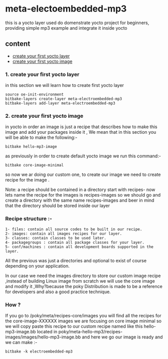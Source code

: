 # meta-electoembedded-mp3

this is a yocto layer used do domenstrate yocto project for beginners, providing simple mp3 example and integrate it inside yocto

## content

<ul>
  <li><a href="#first-yocto" > create your first yocto layer </a>
</li>
  <li><a href="#first-yocto-image" > create your first yocto image </a></li>
  <!-- <li>Milk</li> -->
</ul>

<h3 id="first-yocto">1. create your first yocto layer </h3>

<p>in this section we will learn how to create first yocto layer</p>

    source oe-init-environment
    bitbake-layers create-layer meta-electroembedded-mp3
    bitbake-layers add-layer meta-electroembedded-mp3





<h3 id="first-yocto-image">2. create your first yocto image </h3>

in yocto in order an image is just a recipe that describes how to make this image and add your packages inside it , We mean that in this section you will be able to make the following:-

    bitbake hello-mp3-image

as previously in order to create default yocto image we run this command:-

    bitbake core-image-minimal

so now we ar doing our custom one, to create our image we need to
create recipe for the image .

Note: a recipe should be contained in a directory start with recipes-
now lets name the recipe for the images is recipes-images so we should go and create a directory with the same name recipes-images and beer in mind that the directory should be stored inside our layer

### Recipe structure :-

    1- files: contain all source codes to be built in our recipe.
    2- images: contain all images recipes for our layer.
    3- classes: contain classes to be used later.
    4- packagegroups : contain all package classes for your layer.
    5- conf/machines : contain all development boards supported in the layer.

All the previous was just a directories and optional to exist of course depending on your application.

In our case we need the images directory to store our custom image recipe ,instead of building Linux image from scratch we will use the core image and modify it ,Why?because the poky Distribution is made to be a reference for developers and also a good practice technique.

### How ?

If you go to /poky/meta/recipes-core/images you will find all the recipes for the core-image-XXXXXX images we are focusing on core image minimal so we will copy paste this recipe to our custom recipe named like this hello-mp3-image.bb located in poky/meta-hello-mp3/recipes-images/images/hello-mp3-image.bb
and here we go our image is ready and we can make :-


    bitbake -k electroembedded-mp3
